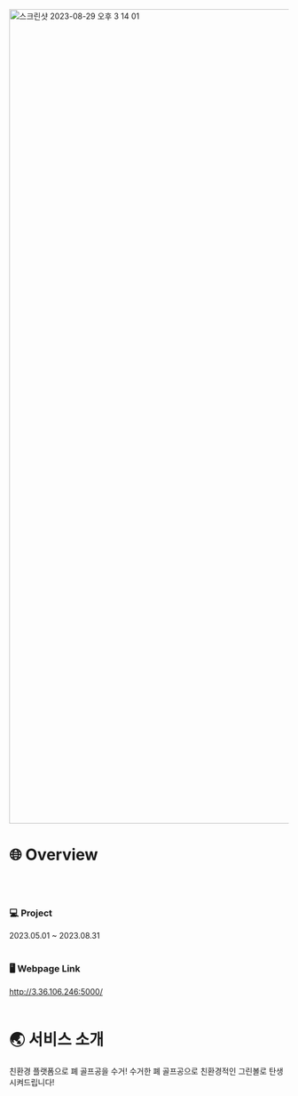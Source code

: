 <img width="1466" alt="스크린샷 2023-08-29 오후 3 14 01" src="https://github.com/jjunseokk/OursCollectingBalls/assets/87737169/6fc055b5-5764-4ee1-b01a-156312c6d6fb">

# 🌐 Overview
<br/>
<br/>

### 💻 Project
2023.05.01 ~ 2023.08.31
<br/>
<br/>

### 🖥️ Webpage Link
http://3.36.106.246:5000/
<br/>
<br/>

# 🌏 서비스 소개
친환경 플랫폼으로 폐 골프공을 수거! 수거한 폐 골프공으로 친환경적인 그린볼로 탄생시켜드립니다!


